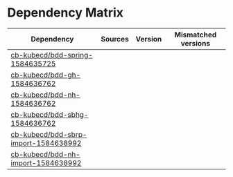 # Dependency Matrix

Dependency | Sources | Version | Mismatched versions
---------- | ------- | ------- | -------------------
[cb-kubecd/bdd-spring-1584635725](https://github.com/cb-kubecd/bdd-spring-1584635725.git) |  | []() | 
[cb-kubecd/bdd-gh-1584636762](https://github.com/cb-kubecd/bdd-gh-1584636762.git) |  | []() | 
[cb-kubecd/bdd-nh-1584636762](https://github.com/cb-kubecd/bdd-nh-1584636762.git) |  | []() | 
[cb-kubecd/bdd-sbhg-1584636762](https://github.com/cb-kubecd/bdd-sbhg-1584636762.git) |  | []() | 
[cb-kubecd/bdd-sbrp-import-1584638992](https://github.com/cb-kubecd/bdd-sbrp-import-1584638992.git) |  | []() | 
[cb-kubecd/bdd-nh-import-1584638992](https://github.com/cb-kubecd/bdd-nh-import-1584638992.git) |  | []() | 
